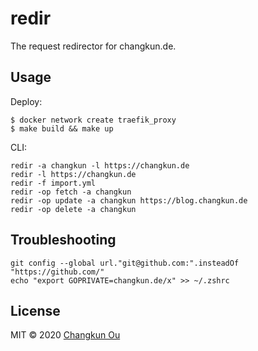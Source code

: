 # redir

The request redirector for changkun.de.

## Usage

Deploy:

```
$ docker network create traefik_proxy
$ make build && make up
```

CLI:

```
redir -a changkun -l https://changkun.de
redir -l https://changkun.de
redir -f import.yml
redir -op fetch -a changkun
redir -op update -a changkun https://blog.changkun.de
redir -op delete -a changkun
```

## Troubleshooting

```
git config --global url."git@github.com:".insteadOf "https://github.com/"
echo "export GOPRIVATE=changkun.de/x" >> ~/.zshrc
```

## License

MIT &copy; 2020 [Changkun Ou](https://changkun.de)
